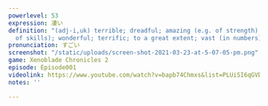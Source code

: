 ```yaml
---
powerlevel: 53
expression: 凄い
definition: "(adj-i,uk) terrible; dreadful; amazing (e.g. of strength); great (e.g.
  of skills); wonderful; terrific; to a great extent; vast (in numbers); (P)"
pronunciation: すごい
screenshot: "/static/uploads/screen-shot-2021-03-23-at-5-07-05-pm.png"
game: Xenoblade Chronicles 2
episode: Episode001
videolink: https://www.youtube.com/watch?v=bapb74Chmxs&list=PLUiSI6qGVDKsXmMW0GnjV--kUTLhsKN-K&index=1
notes: ''

---
```

